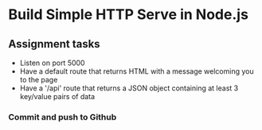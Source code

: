 # Build Simple HTTP Serve in Node.js

## Assignment tasks

* Listen on port 5000
* Have a default route that returns HTML with a message welcoming you to the page
* Have a '/api' route that returns a JSON object containing at least 3 key/value pairs of data

### Commit and push to Github


